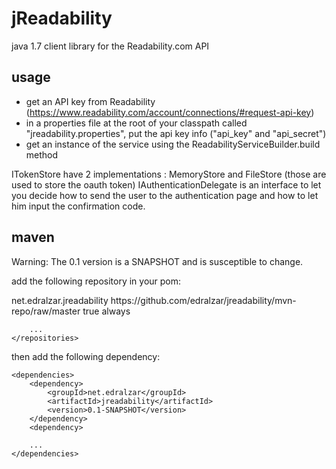 jReadability
============

java 1.7 client library for the Readability.com API


usage
-----

 - get an API key from Readability (https://www.readability.com/account/connections/#request-api-key)
 - in a properties file at the root of your classpath called "jreadability.properties", put the api key info ("api_key" and "api_secret")
 - get an instance of the service using the ReadabilityServiceBuilder.build method
 
 ITokenStore have 2 implementations : MemoryStore and FileStore (those are used to store the oauth token)
 IAuthenticationDelegate is an interface to let you decide how to send the user to the authentication page and how to let him input the confirmation code.

maven
-----
Warning: The 0.1 version is a SNAPSHOT and is susceptible to change.

 add the following repository in your pom:
 
 <repositories>
		<repository>
			<id>net.edralzar.jreadability</id>
			<url>https://github.com/edralzar/jreadability/mvn-repo/raw/master</url>
			<!-- use snapshot version -->
			<snapshots>
				<enabled>true</enabled>
				<updatePolicy>always</updatePolicy>
			</snapshots>
		</repository>
		
		...
	</repositories>
	
then add the following dependency:

	<dependencies>
		<dependency>
			<groupId>net.edralzar</groupId>
			<artifactId>jreadability</artifactId>
			<version>0.1-SNAPSHOT</version>
		</dependency>
		<dependency>
		
		...
	</dependencies>